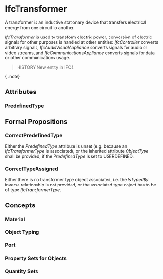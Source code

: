 # IfcTransformer

A transformer is an inductive stationary device that transfers electrical energy from one circuit to another.

_IfcTransformer_ is used to transform electric power; conversion of electric signals for other purposes is handled at other entities: _IfcController_ converts arbitrary signals, _IfcAudioVisualAppliance_ converts signals for audio or video streams, and _IfcCommunicationsAppliance_ converts signals for data or other communications usage.

> HISTORY  New entity in IFC4

{ .note}
>

## Attributes

### PredefinedType


## Formal Propositions

### CorrectPredefinedType
Either the _PredefinedType_ attribute is unset (e.g. because an _IfcTransformerType_ is associated), or the inherited attribute _ObjectType_ shall be provided, if the _PredefinedType_ is set to USERDEFINED.

### CorrectTypeAssigned
Either there is no transformer type object associated, i.e. the _IsTypedBy_ inverse relationship is not provided, or the associated type object has to be of type _IfcTransformerType_.

## Concepts

### Material


### Object Typing


### Port


### Property Sets for Objects


### Quantity Sets


